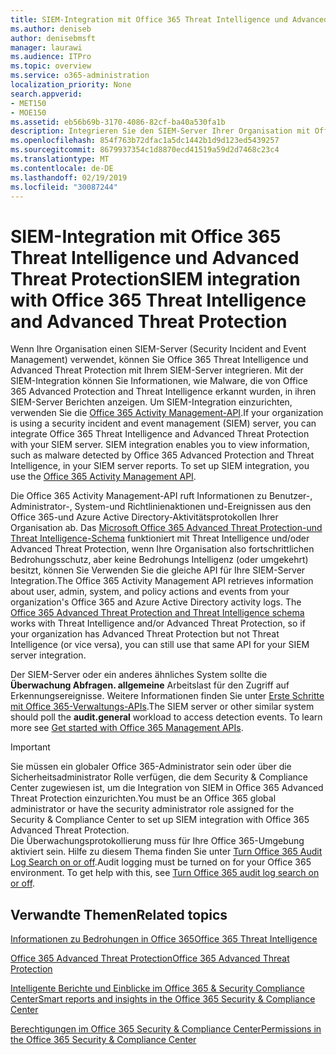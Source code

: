 ```yaml
---
title: SIEM-Integration mit Office 365 Threat Intelligence und Advanced Threat Protection
ms.author: deniseb
author: denisebmsft
manager: laurawi
ms.audience: ITPro
ms.topic: overview
ms.service: o365-administration
localization_priority: None
search.appverid:
- MET150
- MOE150
ms.assetid: eb56b69b-3170-4086-82cf-ba40a530fa1b
description: Integrieren Sie den SIEM-Server Ihrer Organisation mit Office 365 Threat Intelligence und Advanced Threat Protection mit der Office 365 Activity Management-API.
ms.openlocfilehash: 854f763b72dfac1a5dc1442b1d9d123ed5439257
ms.sourcegitcommit: 8679937354c1d8870ecd41519a59d2d7468c23c4
ms.translationtype: MT
ms.contentlocale: de-DE
ms.lasthandoff: 02/19/2019
ms.locfileid: "30087244"
---
```

# <a name="siem-integration-with-office-365-threat-intelligence-and-advanced-threat-protection"></a><span data-ttu-id="e4350-103">SIEM-Integration mit Office 365 Threat Intelligence und Advanced Threat Protection</span><span class="sxs-lookup"><span data-stu-id="e4350-103">SIEM integration with Office 365 Threat Intelligence and Advanced Threat Protection</span></span>

<span data-ttu-id="e4350-p101">Wenn Ihre Organisation einen SIEM-Server (Security Incident and Event Management) verwendet, können Sie Office 365 Threat Intelligence und Advanced Threat Protection mit Ihrem SIEM-Server integrieren. Mit der SIEM-Integration können Sie Informationen, wie Malware, die von Office 365 Advanced Protection and Threat Intelligence erkannt wurden, in ihren SIEM-Server Berichten anzeigen. Um SIEM-Integration einzurichten, verwenden Sie die [Office 365 Activity Management-API](https://docs.microsoft.com/office/office-365-management-api/office-365-management-activity-api-reference).</span><span class="sxs-lookup"><span data-stu-id="e4350-p101">If your organization is using a security incident and event management (SIEM) server, you can integrate Office 365 Threat Intelligence and Advanced Threat Protection with your SIEM server. SIEM integration enables you to view information, such as malware detected by Office 365 Advanced Protection and Threat Intelligence, in your SIEM server reports. To set up SIEM integration, you use the [Office 365 Activity Management API](https://docs.microsoft.com/office/office-365-management-api/office-365-management-activity-api-reference).</span></span> 

<span data-ttu-id="e4350-p102">Die Office 365 Activity Management-API ruft Informationen zu Benutzer-, Administrator-, System-und Richtlinienaktionen und-Ereignissen aus den Office 365-und Azure Active Directory-Aktivitätsprotokollen Ihrer Organisation ab. Das [Microsoft Office 365 Advanced Threat Protection-und Threat Intelligence-Schema](https://docs.microsoft.com/office/office-365-management-api/office-365-management-activity-api-schema#office-365-advanced-threat-protection-and-threat-intelligence-schema) funktioniert mit Threat Intelligence und/oder Advanced Threat Protection, wenn Ihre Organisation also fortschrittlichen Bedrohungsschutz, aber keine Bedrohungs Intelligenz (oder umgekehrt) besitzt, können Sie Verwenden Sie die gleiche API für Ihre SIEM-Server Integration.</span><span class="sxs-lookup"><span data-stu-id="e4350-p102">The Office 365 Activity Management API retrieves information about user, admin, system, and policy actions and events from your organization's Office 365 and Azure Active Directory activity logs. The [Office 365 Advanced Threat Protection and Threat Intelligence schema](https://docs.microsoft.com/office/office-365-management-api/office-365-management-activity-api-schema#office-365-advanced-threat-protection-and-threat-intelligence-schema) works with Threat Intelligence and/or Advanced Threat Protection, so if your organization has Advanced Threat Protection but not Threat Intelligence (or vice versa), you can still use that same API for your SIEM server integration.</span></span> 

<span data-ttu-id="e4350-p103">Der SIEM-Server oder ein anderes ähnliches System sollte die **Überwachung Abfragen. allgemeine** Arbeitslast für den Zugriff auf Erkennungsereignisse. Weitere Informationen finden Sie unter [Erste Schritte mit Office 365-Verwaltungs-APIs](https://docs.microsoft.com/office/office-365-management-api/get-started-with-office-365-management-apis).</span><span class="sxs-lookup"><span data-stu-id="e4350-p103">The SIEM server or other similar system should poll the **audit.general** workload to access detection events. To learn more see [Get started with Office 365 Management APIs](https://docs.microsoft.com/office/office-365-management-api/get-started-with-office-365-management-apis).</span></span> 

> [!IMPORTANT]
> <span data-ttu-id="e4350-111">Sie müssen ein globaler Office 365-Administrator sein oder über die Sicherheitsadministrator Rolle verfügen, die dem Security & Compliance Center zugewiesen ist, um die Integration von SIEM in Office 365 Advanced Threat Protection einzurichten.</span><span class="sxs-lookup"><span data-stu-id="e4350-111">You must be an Office 365 global administrator or have the security administrator role assigned for the Security & Compliance Center to set up SIEM integration with Office 365 Advanced Threat Protection.</span></span><br/><span data-ttu-id="e4350-p104">Die Überwachungsprotokollierung muss für Ihre Office 365-Umgebung aktiviert sein. Hilfe zu diesem Thema finden Sie unter [Turn Office 365 Audit Log Search on or off](turn-audit-log-search-on-or-off.md).</span><span class="sxs-lookup"><span data-stu-id="e4350-p104">Audit logging must be turned on for your Office 365 environment. To get help with this, see [Turn Office 365 audit log search on or off](turn-audit-log-search-on-or-off.md).</span></span>

## <a name="related-topics"></a><span data-ttu-id="e4350-114">Verwandte Themen</span><span class="sxs-lookup"><span data-stu-id="e4350-114">Related topics</span></span>

[<span data-ttu-id="e4350-115">Informationen zu Bedrohungen in Office 365</span><span class="sxs-lookup"><span data-stu-id="e4350-115">Office 365 Threat Intelligence</span></span>](office-365-ti.md)

[<span data-ttu-id="e4350-116">Office 365 Advanced Threat Protection</span><span class="sxs-lookup"><span data-stu-id="e4350-116">Office 365 Advanced Threat Protection</span></span>](office-365-atp.md)

[<span data-ttu-id="e4350-117">Intelligente Berichte und Einblicke im Office 365 &amp; Security Compliance Center</span><span class="sxs-lookup"><span data-stu-id="e4350-117">Smart reports and insights in the Office 365 Security &amp; Compliance Center</span></span>](reports-and-insights-in-security-and-compliance.md)
  
[<span data-ttu-id="e4350-118">Berechtigungen im Office 365 Security &amp; Compliance Center</span><span class="sxs-lookup"><span data-stu-id="e4350-118">Permissions in the Office 365 Security &amp; Compliance Center</span></span>](permissions-in-the-security-and-compliance-center.md)
  

